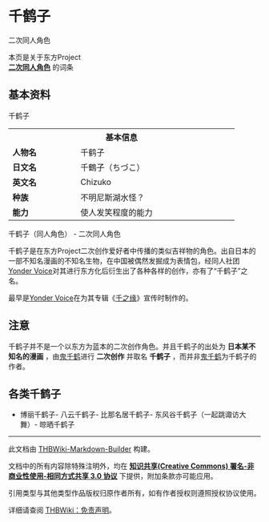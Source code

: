 # 千鹤子

<!-- source html: G:\repos\THBWiki-Markdown-Builder\THBWikiMarkdown\Temp\main\e\e5\ns0%3A%E5%8D%83%E9%B9%A4%E5%AD%90.html -->

二次同人角色

本页是关于东方Project  
 **[二次同人角色](./二次角色列表.md)** 的词条
## 基本资料
[](./文件-千鹤子.png.md)  [](./文件-千鹤子.png.md)千鹤子

<table>
<tbody><tr>
<th colspan="2">基本信息</th>
</tr>
<tr>
<td style="width:120px"><b>人物名</b></td><td style="min-width:300px">千鹤子</td>
</tr><tr><td><b>日文名</b></td><td>千鶴子（ちづこ）</td></tr><tr><td><b>英文名</b></td><td>Chizuko</td></tr><tr><td><b>种族</b></td><td>不明<span class="inside" title="你知道的太多了">尼斯湖水怪？</span></td></tr><tr><td><b>能力</b></td><td>使人发笑程度的能力</td></tr></tbody></table>

千鹤子（同人角色） - 二次同人角色
  
千鹤子是在东方Project二次创作爱好者中传播的类似吉祥物的角色。出自日本的一部不知名漫画的不知名生物，在中国被偶然发掘成为表情包，经同人社团[Yonder Voice](./Yonder_Voice.md)对其进行东方化后衍生出了各种各样的创作，亦有了“千鹤子”之名。
  
  
最早是[Yonder Voice](./Yonder_Voice.md)在为其专辑《[千之缘](./千ノ縁.md)》宣传时制作的。
  

## 注意
  
千鹤子并不是一个以东方为蓝本的二次创作角色。并且千鹤子的出处为 **日本某不知名的漫画** ，由[鬼千鹤](./鬼千鶴.md)进行 **二次创作** 并取名 **千鹤子** ，而并非[鬼千鹤](./鬼千鶴.md)为千鹤子的作者。
  

## 各类千鹤子
- [](./文件-博丽千鹤子.png.md)博丽千鹤子- [](./文件-八云千鹤子.png.md)八云千鹤子- [](./文件-比那名居千鹤子.png.md)比那名居千鹤子- [](./文件-东风谷千鹤子.jpg.md)东风谷千鹤子（一起跳诹访大舞）- [](./文件-晒千鹤子.gif.md)晾晒千鹤子





---

此文档由 [THBWiki-Markdown-Builder](https://github.com/Delsin-Yu/THBWiki-Markdown-Builder) 构建。

文档中的所有内容除特殊注明外，均在 [**知识共享(Creative Commons) 署名-非商业性使用-相同方式共享 3.0 协议**](https://creativecommons.org/licenses/by-sa/3.0/deed.zh-hans) 下提供，附加条款亦可能应用。

引用类型与其他类型作品版权归原作者所有，如有作者授权则遵照授权协议使用。

详细请查阅 [THBWiki：免责声明](https://thbwiki.cc/THBWiki:%E5%85%8D%E8%B4%A3%E5%A3%B0%E6%98%8E)。

